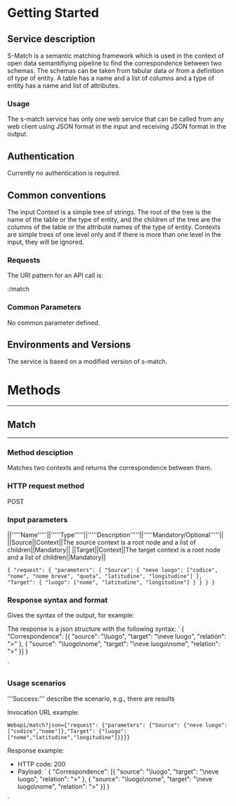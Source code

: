 # Getting Started 


## Service description 

S-Match is a semantic matching framework which is used in the context of open data semantifiying pipeline to find the correspondence between two schemas. The schemas can be taken from tabular data or from a definition of type of entity. A table has a name and a list of columns and a type of entity has a name and list of attributes.

### Usage 

The s-match service has only one web service that can be called from any web client using JSON format in the input and receiving JSON format in the output.

## Authentication 

Currently no authentication is required.

## Common conventions 

The input Context is a simple tree of strings. The root of the tree is the name of the table or the type of entity, and the children of the tree are the columns of the table or the attribute names of the type of entity. Contexts are simple trees of one level only and if there is more than one level in the input, they will be ignored.

### Requests 

The URI pattern for an API call is:

<URL>:<port>/match

### Common Parameters 

No common parameter defined.

## Environments and Versions 

The service is based on a modified version of s-match.

# Methods 

----
## Match 
----
### Method desciption 
Matches two contexts and returns the correspondence between them.


### HTTP request method 

POST

### Input parameters 

||'''''Name'''''||'''''Type'''''||'''''Description'''''||'''''Mandatory/Optional'''''||
||Source||Context||The source context is a root node and a list of children||Mandatory||
||Target||Context||The target context is a root node and a list of children||Mandatory||

`
{
	"request": {
		"parameters": {
			"Source": {
				"neve luogo": ["codice",
				"nome",
				"nome breve",
				"quota",
				"latitudine",
				"longitudine"]
			},
			"Target": {
				"luogo": ["nome",
				"latitudine",
				"longitudine"]
			}
		}
	}
}
`

### Response syntax and format 
Gives the syntax of the output, for example:

The response is a json structure with the following syntax:
`
{
	"Correspondence": [{
		"source": "\\luogo",
		"target": "\\neve luogo",
		"relation": ">"
	},
	{
		"source": "\\luogo\\nome",
		"target": "\\neve luogo\\nome",
		"relation": ">"
	}]
}

`


### Usage scenarios 

'''Success:''' describe the scenario, e.g., there are results

Invocation URL example:

`
Webapi/match?json={"request": {"parameters": {"Source": {"neve luogo": ["codice","nome"]},"Target": {"luogo": ["nome","latitudine","longitudine"]}}}}
`

Response example:
 * HTTP code: 200
 * Payload:
`
   {
	"Correspondence": [{
		"source": "\\luogo",
		"target": "\\neve luogo",
		"relation": ">"
	},
	{
		"source": "\\luogo\\nome",
		"target": "\\neve luogo\\nome",
		"relation": ">"
	}]
}


`
